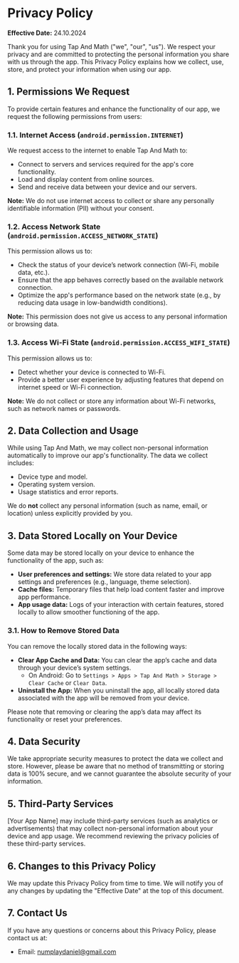 # Privacy Policy

**Effective Date:** 24.10.2024

Thank you for using Tap And Math ("we", "our", "us"). We respect your privacy and are committed to protecting the personal information you share with us through the app. This Privacy Policy explains how we collect, use, store, and protect your information when using our app.

## 1. Permissions We Request

To provide certain features and enhance the functionality of our app, we request the following permissions from users:

### 1.1. Internet Access (`android.permission.INTERNET`)
We request access to the internet to enable Tap And Math to:
- Connect to servers and services required for the app's core functionality.
- Load and display content from online sources.
- Send and receive data between your device and our servers.

**Note:** We do not use internet access to collect or share any personally identifiable information (PII) without your consent.

### 1.2. Access Network State (`android.permission.ACCESS_NETWORK_STATE`)
This permission allows us to:
- Check the status of your device’s network connection (Wi-Fi, mobile data, etc.).
- Ensure that the app behaves correctly based on the available network connection.
- Optimize the app's performance based on the network state (e.g., by reducing data usage in low-bandwidth conditions).

**Note:** This permission does not give us access to any personal information or browsing data.

### 1.3. Access Wi-Fi State (`android.permission.ACCESS_WIFI_STATE`)
This permission allows us to:
- Detect whether your device is connected to Wi-Fi.
- Provide a better user experience by adjusting features that depend on internet speed or Wi-Fi connection.

**Note:** We do not collect or store any information about Wi-Fi networks, such as network names or passwords.

## 2. Data Collection and Usage

While using Tap And Math, we may collect non-personal information automatically to improve our app's functionality. The data we collect includes:
- Device type and model.
- Operating system version.
- Usage statistics and error reports.

We do **not** collect any personal information (such as name, email, or location) unless explicitly provided by you.

## 3. Data Stored Locally on Your Device

Some data may be stored locally on your device to enhance the functionality of the app, such as:

- **User preferences and settings:** We store data related to your app settings and preferences (e.g., language, theme selection).
- **Cache files:** Temporary files that help load content faster and improve app performance.
- **App usage data:** Logs of your interaction with certain features, stored locally to allow smoother functioning of the app.

### 3.1. How to Remove Stored Data

You can remove the locally stored data in the following ways:

- **Clear App Cache and Data:** You can clear the app’s cache and data through your device’s system settings.
    - On Android: Go to `Settings > Apps > Tap And Math > Storage > Clear Cache` or `Clear Data`.
- **Uninstall the App:** When you uninstall the app, all locally stored data associated with the app will be removed from your device.

Please note that removing or clearing the app’s data may affect its functionality or reset your preferences.

## 4. Data Security

We take appropriate security measures to protect the data we collect and store. However, please be aware that no method of transmitting or storing data is 100% secure, and we cannot guarantee the absolute security of your information.

## 5. Third-Party Services

[Your App Name] may include third-party services (such as analytics or advertisements) that may collect non-personal information about your device and app usage. We recommend reviewing the privacy policies of these third-party services.

## 6. Changes to this Privacy Policy

We may update this Privacy Policy from time to time. We will notify you of any changes by updating the "Effective Date" at the top of this document.

## 7. Contact Us

If you have any questions or concerns about this Privacy Policy, please contact us at:
- Email: numplaydaniel@gmail.com

